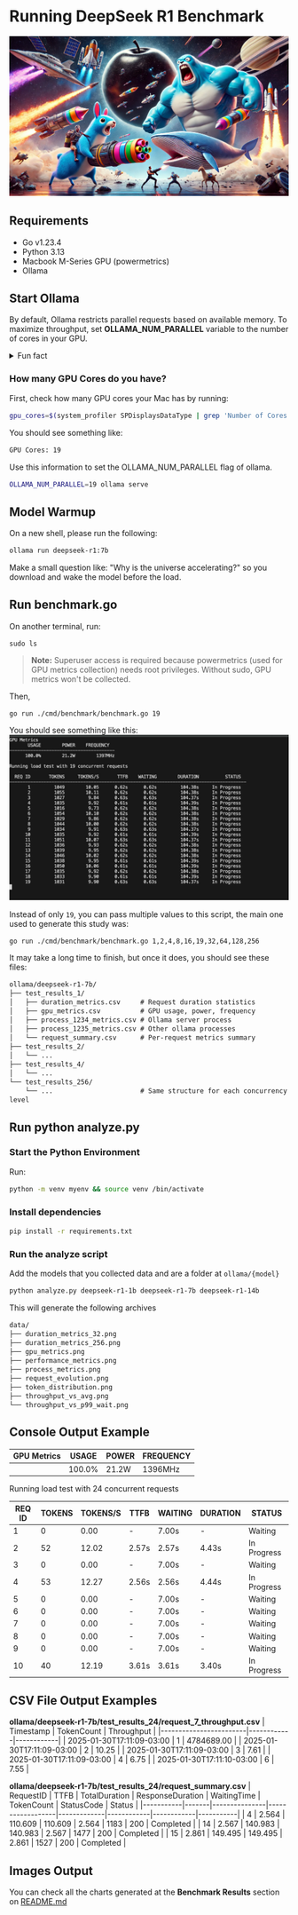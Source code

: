 # Running DeepSeek R1 Benchmark
![Gopher vs Whale and Llama](./art.webp)

## Requirements
- Go v1.23.4
- Python 3.13
- Macbook M-Series GPU (powermetrics)
- Ollama 

## Start Ollama 
By default, Ollama restricts parallel requests based on available memory. To maximize throughput, set **OLLAMA_NUM_PARALLEL** variable to the number of cores in your GPU.

<details>
<summary>Fun fact</summary>
Fun fact: Initially, I didn't know about this config and noticed 8 out of 12 requests stopped during the 12 parallel-requests cycle. I moved it to 12, thinking the CPU's 12 cores were the limit. Later, I realized the CPU usage was low and discovered my notebook's GPU is an M2 Series 19-Core GPU.

After running tests multiple times with solid results, I finally set OLLAMA_NUM_PARALLEL=19 for optimal performance.

Which is what you're gonna analyze, the results when running at maximum possible parallel power 🤓
</details>

### How many GPU Cores do you have?
First, check how many GPU cores your Mac has by running:
```bash
gpu_cores=$(system_profiler SPDisplaysDataType | grep 'Number of Cores' | awk '{print $NF}'); echo "GPU Cores: $gpu_cores"
```

You should see something like: 

```bash
GPU Cores: 19
```

Use this information to set the OLLAMA_NUM_PARALLEL flag of ollama.
```bash
OLLAMA_NUM_PARALLEL=19 ollama serve
```

## Model Warmup
On a new shell, please run the following:
```bash
ollama run deepseek-r1:7b
```

Make a small question like: "Why is the universe accelerating?" so you download and wake the model before the load.

## Run benchmark.go
On another terminal, run:

```
sudo ls
```

> **Note:** Superuser access is required because powermetrics (used for GPU metrics collection) needs root privileges. Without sudo, GPU metrics won't be collected.

Then,
```
go run ./cmd/benchmark/benchmark.go 19
```

You should see something like this:
![Runnning Benchmark](./running-benchmark.jpeg)

Instead of only `19`, you can pass multiple values to this script, the main one used to generate this study was:
```
go run ./cmd/benchmark/benchmark.go 1,2,4,8,16,19,32,64,128,256
```

It may take a long time to finish, but once it does, you should see these files:

```
ollama/deepseek-r1-7b/
├── test_results_1/
│   ├── duration_metrics.csv     # Request duration statistics
│   ├── gpu_metrics.csv          # GPU usage, power, frequency
│   ├── process_1234_metrics.csv # Ollama server process
│   ├── process_1235_metrics.csv # Other ollama processes
│   └── request_summary.csv      # Per-request metrics summary
├── test_results_2/
│   └── ...
├── test_results_4/
│   └── ...
└── test_results_256/
    └── ...                      # Same structure for each concurrency level
```

## Run python analyze.py

### Start the Python Environment
Run:

```bash
python -m venv myenv && source venv /bin/activate
```

### Install dependencies
```bash
pip install -r requirements.txt
```

### Run the analyze script
Add the models that you collected data and are a folder at `ollama/{model}`

```bash
python analyze.py deepseek-r1-1b deepseek-r1-7b deepseek-r1-14b
```

This will generate the following archives
```
data/
├── duration_metrics_32.png
├── duration_metrics_256.png
├── gpu_metrics.png
├── performance_metrics.png
├── process_metrics.png
├── request_evolution.png
├── token_distribution.png
├── throughput_vs_avg.png
└── throughput_vs_p99_wait.png
```


## Console Output Example
| GPU Metrics | USAGE | POWER | FREQUENCY |
|-------------|-------|-------|-----------|
|             | 100.0%| 21.2W | 1396MHz   |

Running load test with 24 concurrent requests

| REQ ID | TOKENS | TOKENS/S | TTFB | WAITING | DURATION | STATUS       |
|--------|--------|----------|------|---------|----------|--------------|
| 1      | 0      | 0.00     | -    | 7.00s   | -        | Waiting      |
| 2      | 52     | 12.02    | 2.57s| 2.57s   | 4.43s    | In Progress  |
| 3      | 0      | 0.00     | -    | 7.00s   | -        | Waiting      |
| 4      | 53     | 12.27    | 2.56s| 2.56s   | 4.44s    | In Progress  |
| 5      | 0      | 0.00     | -    | 7.00s   | -        | Waiting      |
| 6      | 0      | 0.00     | -    | 7.00s   | -        | Waiting      |
| 7      | 0      | 0.00     | -    | 7.00s   | -        | Waiting      |
| 8      | 0      | 0.00     | -    | 7.00s   | -        | Waiting      |
| 9      | 0      | 0.00     | -    | 7.00s   | -        | Waiting      |
| 10     | 40     | 12.19    | 3.61s| 3.61s   | 3.40s    | In Progress  |

## CSV File Output Examples
**ollama/deepseek-r1-7b/test_results_24/request_7_throughput.csv**
| Timestamp              | TokenCount | Throughput |
|------------------------|------------|------------|
| 2025-01-30T17:11:09-03:00 | 1          | 4784689.00 |
| 2025-01-30T17:11:09-03:00 | 2          | 10.25      |
| 2025-01-30T17:11:09-03:00 | 3          | 7.61       |
| 2025-01-30T17:11:09-03:00 | 4          | 6.75       |
| 2025-01-30T17:11:10-03:00 | 6          | 7.55       |

**ollama/deepseek-r1-7b/test_results_24/request_summary.csv**
| RequestID | TTFB  | TotalDuration | ResponseDuration | WaitingTime | TokenCount | StatusCode | Status    |
|-----------|-------|---------------|------------------|-------------|------------|------------|-----------|
| 4         | 2.564 | 110.609       | 110.609          | 2.564       | 1183       | 200        | Completed |
| 14        | 2.567 | 140.983       | 140.983          | 2.567       | 1477       | 200        | Completed |
| 15        | 2.861 | 149.495       | 149.495          | 2.861       | 1527       | 200        | Completed |

## Images Output
You can check all the charts generated at the **Benchmark Results** section on [README.md](./README.md)
